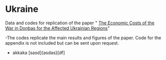 # Ukraine
Data and codes for replication of the paper " [The Economic Costs of the War in Donbas for the Affected Ukrainian Regions](https://papers.ssrn.com/sol3/papers.cfm?abstract_id=4420722)"

-The codes replicate the main results and figures of the paper. Code for the appendix is not included but can be sent upon request.
- akkaka [sasd]{asdas}[df]
